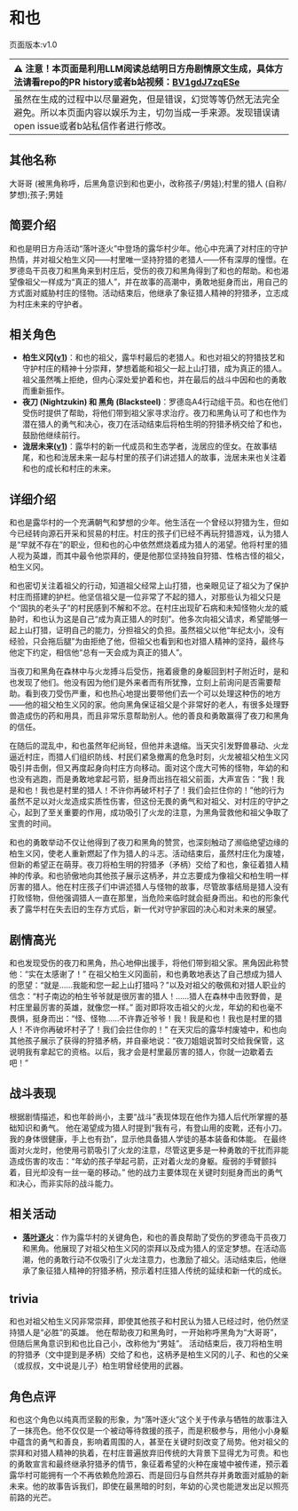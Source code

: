 # 和也
页面版本:v1.0
 

| :warning: 注意！本页面是利用LLM阅读总结明日方舟剧情原文生成，具体方法请看repo的PR history或者b站视频：[BV1gdJ7zqESe](https://www.bilibili.com/video/BV1gdJ7zqESe/)         |
|:----------------------------|
| 虽然在生成的过程中以尽量避免，但是错误，幻觉等等仍然无法完全避免。所以本页面内容以娱乐为主，切勿当成一手来源。发现错误请open issue或者b站私信作者进行修改。|



## 其他名称
大哥哥 (被黑角称呼，后黑角意识到和也更小，改称孩子/男娃);村里的猎人 (自称/梦想);孩子;男娃
## 简要介绍
和也是明日方舟活动“落叶逐火”中登场的露华村少年。他心中充满了对村庄的守护热情，并对祖父柏生义冈——村里唯一坚持狩猎的老猎人——怀有深厚的憧憬。在罗德岛干员夜刀和黑角来到村庄后，受伤的夜刀和黑角得到了和也的帮助。和也渴望像祖父一样成为“真正的猎人”，并在故事的高潮中，勇敢地挺身而出，用自己的方式面对威胁村庄的怪物。活动结束后，他继承了象征猎人精神的狩猎矛，立志成为村庄未来的守护者。
## 相关角色
-   **柏生义冈([v1](extended_char_bai_sheng_yi_gang.md))**：和也的祖父，露华村最后的老猎人。和也对祖父的狩猎技艺和守护村庄的精神十分崇拜，梦想着能和祖父一起上山打猎，成为真正的猎人。祖父虽然嘴上拒绝，但内心深处爱护着和也，并在最后的战斗中因和也的勇敢而重新振作。
-   **夜刀 (Nightzukin) 和 黑角 (Blacksteel)**：罗德岛A4行动组干员。和也在他们受伤时提供了帮助，将他们带到祖父家寻求治疗。夜刀和黑角认可了和也作为潜在猎人的勇气和决心，夜刀在活动结束后将柏生明的狩猎矛柄交给了和也，鼓励他继续前行。
-   **泷居未来([v1](extended_char_long_ju_wei_lai.md))**：露华村的新一代成员和生态学者，泷居应的侄女。在故事结尾，和也和泷居未来一起与村里的孩子们讲述猎人的故事，泷居未来也关注着和也的成长和村庄的未来。
## 详细介绍
和也是露华村的一个充满朝气和梦想的少年。他生活在一个曾经以狩猎为生，但如今已经转向源石开采和贸易的村庄。村庄的孩子们已经不再玩狩猎游戏，认为猎人是“早就不存在”的职业，但和也的心中依然燃烧着成为猎人的渴望。他将村里的猎人视为英雄，而其中最令他崇拜的，便是他那位坚持独自狩猎、性格古怪的祖父，柏生义冈。

和也密切关注着祖父的行动，知道祖父经常上山打猎，也亲眼见证了祖父为了保护村庄而搭建的护栏。他坚信祖父是一位非常了不起的猎人，对那些认为祖父只是个“固执的老头子”的村民感到不解和不忿。在村庄出现矿石病和未知怪物火龙的威胁时，和也认为这是自己“成为真正猎人的时刻”。他多次向祖父请求，希望能够一起上山打猎，证明自己的能力，分担祖父的负担。虽然祖父以他“年纪太小，没有经验，只会拖后腿”为由拒绝了他，但祖父也看到和也对猎人精神的坚持，最终与他定下约定，相信他“总有一天会成为真正的猎人”。

当夜刀和黑角在森林中与火龙搏斗后受伤，拖着疲惫的身躯回到村子附近时，是和也发现了他们。他没有因为他们是外来者而有所犹豫，立刻上前询问是否需要帮助。看到夜刀受伤严重，和也热心地提出要带他们去一个可以处理这种伤的地方——他的祖父柏生义冈的家。他向黑角保证祖父是个非常好的老人，有很多处理野兽造成伤的药和用具，而且非常乐意帮助别人。他的善良和勇敢赢得了夜刀和黑角的信任。

在随后的混乱中，和也虽然年纪尚轻，但他并未退缩。当天灾引发野兽暴动、火龙逼近村庄，而猎人们组织防线、村民们紧急撤离的危急时刻，火龙被祖父柏生义冈吸引并击倒，但又再度起身向村庄方向移动。面对这个庞大可怖的怪物，年幼的和也没有逃跑，而是勇敢地拿起弓箭，挺身而出挡在祖父前面，大声宣告：“我！我是和也！我也是村里的猎人！不许你再破坏村子了！我们会拦住你的！”他的行为虽然不足以对火龙造成实质性伤害，但这份无畏的勇气和对祖父、对村庄的守护之心，起到了至关重要的作用，成功吸引了火龙的注意，为黑角营救他和祖父争取了宝贵的时间。

和也的勇敢举动不仅让他得到了夜刀和黑角的赞赏，也深刻触动了濒临绝望边缘的柏生义冈，使老人重新燃起了作为猎人的斗志。活动结束后，虽然村庄化为废墟，但新的希望正在萌芽。夜刀将柏生明的狩猎矛（矛柄）交给了和也，象征着猎人精神的传承。和也骄傲地向其他孩子展示这柄矛，并立志要成为像祖父和柏生明一样厉害的猎人。他在村庄孩子们中讲述猎人与怪物的故事，尽管故事结局是猎人没有打败怪物，但他强调猎人一直在那里，当危险来临时就会挺身而出。和也的形象代表了露华村在失去旧的生存方式后，新一代对守护家园的决心和对未来的展望。
## 剧情高光
和也发现受伤的夜刀和黑角，热心地伸出援手，将他们带到祖父家。黑角因此称赞他：“实在太感谢了！”
在祖父柏生义冈面前，和也勇敢地表达了自己想成为猎人的愿望：“就是......我能和您一起上山打猎吗？”以及对祖父的敬佩和对猎人职业的信念：“村子南边的柏生爷爷就是很厉害的猎人！......猎人在森林中击败野兽，是村庄里最厉害的英雄，就像您一样。”
面对即将攻击祖父的火龙，年幼的和也毫不畏惧，挺身而出：“怪、怪物......不许靠近爷爷！我！我是和也！我也是村里的猎人！不许你再破坏村子了！我们会拦住你的！”
在天灾后的露华村废墟中，和也向其他孩子展示了获得的狩猎矛柄，并自豪地说：“夜刀姐姐说暂时交给我保管，这说明我有拿起它的资格。以后，我才会是村里最厉害的猎人，你就一边歇着去吧！”
## 战斗表现
根据剧情描述，和也年龄尚小，主要“战斗”表现体现在他作为猎人后代所掌握的基础知识和勇气。
他在渴望成为猎人时提到“我有弓，有登山用的皮靴，还有小刀。我的身体很健康，手上也有劲”，显示他具备猎人学徒的基本装备和体能。
在最终面对火龙时，他使用弓箭吸引了火龙的注意，尽管这更多是一种勇敢的干扰而非能造成伤害的攻击：“年幼的孩子举起弓箭，正对着火龙的身躯。瘦弱的手臂颤抖着，目光却没有一丝一毫的移动。”
他的战力主要体现在关键时刻挺身而出的勇气和决心，而非实际的战斗能力。
## 相关活动
-   **[落叶逐火](../stories/act24side.md)**：作为露华村的关键角色，和也的善良帮助了受伤的罗德岛干员夜刀和黑角。他展现了对祖父柏生义冈的崇拜以及成为猎人的坚定梦想。在活动高潮，他的勇敢行动不仅吸引了火龙注意力，也激励了祖父。活动结束后，他继承了象征猎人精神的狩猎矛柄，预示着村庄猎人传统的延续和新一代的成长。
## trivia
和也对祖父柏生义冈非常崇拜，即使其他孩子和村民认为猎人已经过时，他仍然坚持猎人是“必胜”的英雄。
他在帮助夜刀和黑角时，一开始称呼黑角为“大哥哥”，但随后黑角意识到和也比自己小，改称他为“男娃”。
活动结束后，夜刀将柏生明的狩猎矛（文中提到是矛柄）交给了和也，这柄矛是柏生义冈的儿子、和也的父亲（或叔叔，文中说是儿子）柏生明曾经使用的武器。
## 角色点评
和也这个角色以纯真而坚毅的形象，为“落叶逐火”这个关于传承与牺牲的故事注入了一抹亮色。他不仅仅是一个被动等待救援的孩子，而是积极参与，用他小小身躯中蕴含的勇气和善良，影响着周围的人，甚至在关键时刻改变了局势。他对祖父的崇拜和对猎人精神的执着，在村庄普遍放弃旧传统的大背景下显得尤为可贵。和也的勇敢宣言和最终继承狩猎矛的情节，象征着希望的火种在废墟中被传递，预示着露华村可能拥有一个不再依赖危险源石、而是回归与自然共存并勇敢面对威胁的新未来。他的故事告诉我们，即使在最黑暗的时刻，年幼的心灵也能迸发出足以照亮前路的光芒。